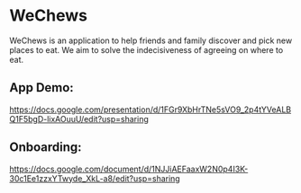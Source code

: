 # WeChews
WeChews is an application to help friends and family discover and pick new places to eat. We aim to solve the indecisiveness of agreeing on where to eat. 
## App Demo:
https://docs.google.com/presentation/d/1FGr9XbHrTNe5sVO9_2p4tYVeALBQ1F5bgD-lixAOuuU/edit?usp=sharing
## Onboarding:
https://docs.google.com/document/d/1NJJiAEFaaxW2N0p4I3K-30c1Ee1zzxYTwyde_XkL-a8/edit?usp=sharing
